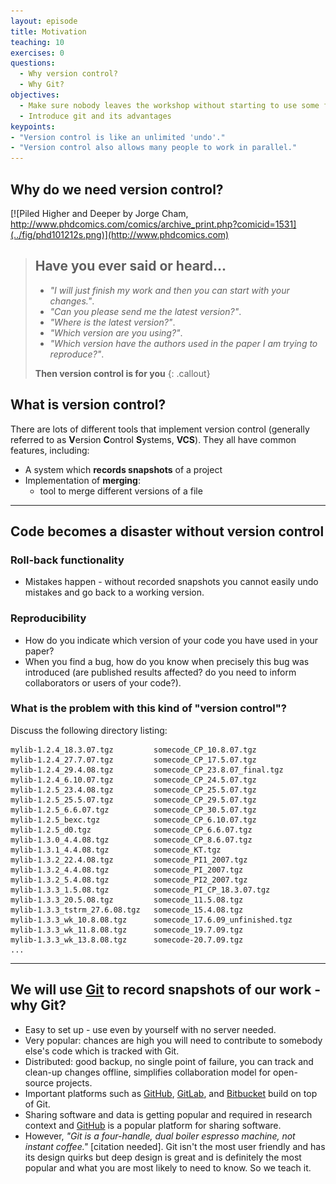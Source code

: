 ```yaml
---
layout: episode
title: Motivation
teaching: 10
exercises: 0
questions:
  - Why version control?
  - Why Git?
objectives:
  - Make sure nobody leaves the workshop without starting to use some form of version control.
  - Introduce git and its advantages
keypoints:
- "Version control is like an unlimited 'undo'."
- "Version control also allows many people to work in parallel."
---
```


## Why do we need version control?

[![Piled Higher and Deeper by Jorge Cham, http://www.phdcomics.com/comics/archive_print.php?comicid=1531](../fig/phd101212s.png)](http://www.phdcomics.com)

> ## Have you ever said or heard...
>
> - *"I will just finish my work and then you can start with your changes."*.
> - *"Can you please send me the latest version?"*.
> - *"Where is the latest version?"*.
> - *"Which version are you using?"*.
> - *"Which version have the authors used in the paper I am trying to reproduce?"*.
>
> **Then version control is for you**
{: .callout}


## What is version control?

There are lots of different tools that implement version control (generally referred to as **V**ersion **C**ontrol **S**ystems, **VCS**). They all have common features, including:

- A system which **records snapshots** of a project
- Implementation of **merging**:
  - tool to merge different versions of a file 

---

## Code becomes a disaster without version control


### Roll-back functionality

- Mistakes happen - without recorded snapshots you cannot easily undo mistakes and go back to a working version.


### Reproducibility

- How do you indicate which version of your code you have used in your paper?
- When you find a bug, how do you know when precisely this bug was introduced
  (are published results affected? do you need to inform collaborators or users of your code?).


### What is the problem with this kind of "version control"?

Discuss the following directory listing:

```shell
mylib-1.2.4_18.3.07.tgz         somecode_CP_10.8.07.tgz
mylib-1.2.4_27.7.07.tgz         somecode_CP_17.5.07.tgz
mylib-1.2.4_29.4.08.tgz         somecode_CP_23.8.07_final.tgz
mylib-1.2.4_6.10.07.tgz         somecode_CP_24.5.07.tgz
mylib-1.2.5_23.4.08.tgz         somecode_CP_25.5.07.tgz
mylib-1.2.5_25.5.07.tgz         somecode_CP_29.5.07.tgz
mylib-1.2.5_6.6.07.tgz          somecode_CP_30.5.07.tgz
mylib-1.2.5_bexc.tgz            somecode_CP_6.10.07.tgz
mylib-1.2.5_d0.tgz              somecode_CP_6.6.07.tgz
mylib-1.3.0_4.4.08.tgz          somecode_CP_8.6.07.tgz
mylib-1.3.1_4.4.08.tgz          somecode_KT.tgz
mylib-1.3.2_22.4.08.tgz         somecode_PI1_2007.tgz
mylib-1.3.2_4.4.08.tgz          somecode_PI_2007.tgz
mylib-1.3.2_5.4.08.tgz          somecode_PI2_2007.tgz
mylib-1.3.3_1.5.08.tgz          somecode_PI_CP_18.3.07.tgz
mylib-1.3.3_20.5.08.tgz         somecode_11.5.08.tgz
mylib-1.3.3_tstrm_27.6.08.tgz   somecode_15.4.08.tgz
mylib-1.3.3_wk_10.8.08.tgz      somecode_17.6.09_unfinished.tgz
mylib-1.3.3_wk_11.8.08.tgz      somecode_19.7.09.tgz
mylib-1.3.3_wk_13.8.08.tgz      somecode-20.7.09.tgz
...
```

---

## We will use [Git](https://git-scm.com) to record snapshots of our work - why Git?

- Easy to set up - use even by yourself with no server needed.
- Very popular: chances are high you will need to contribute to somebody else's code which is tracked with Git.
- Distributed: good backup, no single point of failure, you can track and clean-up changes offline, simplifies collaboration model for open-source projects.
- Important platforms such as [GitHub](https://github.com), [GitLab](https://gitlab.com), and [Bitbucket](https://bitbucket.org)
  build on top of Git.
- Sharing software and data is getting popular and required in research context
  and [GitHub](https://github.com) is a popular platform for sharing software.
- However, *"Git is a four-handle, dual boiler espresso machine, not instant coffee."* [citation needed].
  Git isn't the most user friendly and has its design quirks but deep design
  is great and is definitely the most popular and what you are most likely to
  need to know. So we teach it.

